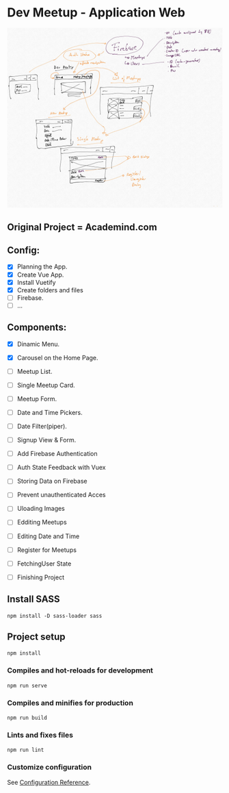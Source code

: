 # Dev Meetup - Application Web

<a href="https://dev-meetup.vercel.app/" target="_blank"><img src="./src/assets/image/DevMeetup-Concept.jpg" alt="DevMeetUp Page Preview"/></a>

## Original Project = Academind.com

## Config:
- [x] Planning the App.
- [x] Create Vue App.
- [x] Install Vuetify
- [x] Create folders and files
- [ ] Firebase.
- [ ] ...

## Components:
- [x] Dinamic Menu.
- [x] Carousel on the Home Page.
- [ ] Meetup List.
- [ ] Single Meetup Card.
- [ ] Meetup Form.
- [ ] Date and Time Pickers.
- [ ] Date Filter(piper).
- [ ] Signup View & Form.
- [ ] Add Firebase Authentication
- [ ] Auth State Feedback with Vuex
- [ ] Storing Data on Firebase
- [ ] Prevent unauthenticated Acces
- [ ] Uloading Images
- [ ] Edditing Meetups
- [ ] Editing Date and Time
- [ ] Register for Meetups
- [ ] FetchingUser State
- [ ] Finishing Project



## Install SASS
```
npm install -D sass-loader sass
```

## Project setup
```
npm install
```

### Compiles and hot-reloads for development
```
npm run serve
```

### Compiles and minifies for production
```
npm run build
```

### Lints and fixes files
```
npm run lint
```

### Customize configuration
See [Configuration Reference](https://cli.vuejs.org/config/).
